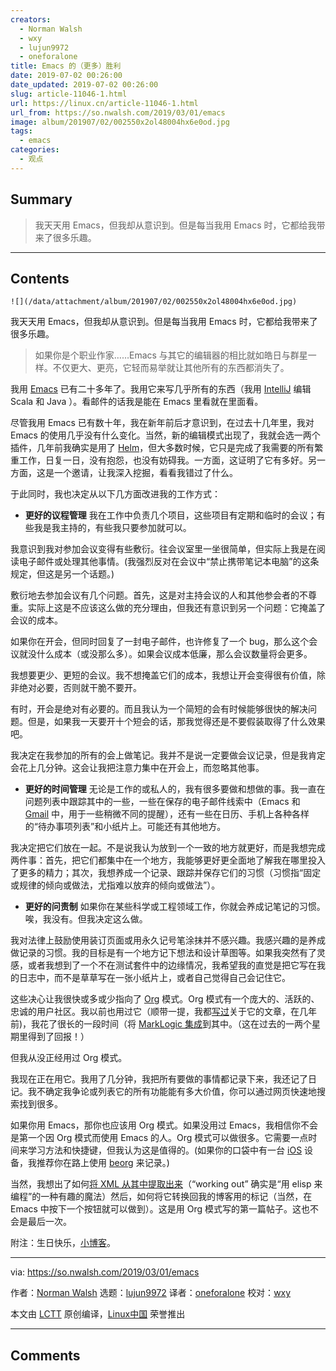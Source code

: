 ```yaml
---
creators:
  - Norman Walsh
  - wxy
  - lujun9972
  - oneforalone
title: Emacs 的（更多）胜利
date: 2019-07-02 00:26:00
date_updated: 2019-07-02 00:26:00
slug: article-11046-1.html
url: https://linux.cn/article-11046-1.html
url_from: https://so.nwalsh.com/2019/03/01/emacs
image: album/201907/02/002550x2ol48004hx6e0od.jpg
tags:
  - emacs
categories:
  - 观点
---
```


## Summary

> 我天天用 Emacs，但我却从意识到。但是每当我用 Emacs 时，它都给我带来了很多乐趣。

***

<!-- more -->

## Contents

`![](/data/attachment/album/201907/02/002550x2ol48004hx6e0od.jpg)`

我天天用 Emacs，但我却从意识到。但是每当我用 Emacs 时，它都给我带来了很多乐趣。

> 
> 如果你是个职业作家……Emacs 与其它的编辑器的相比就如皓日与群星一样。不仅更大、更亮，它轻而易举就让其他所有的东西都消失了。
> 
> 
> 

我用 [Emacs](https://en.wikipedia.org/wiki/Emacs) 已有二十多年了。我用它来写几乎所有的东西（我用 [IntelliJ](https://en.wikipedia.org/wiki/IntelliJ_IDEA) 编辑 Scala 和 Java ）。看邮件的话我是能在 Emacs 里看就在里面看。

尽管我用 Emacs 已有数十年，我在新年前后才意识到，在过去十几年里，我对 Emacs 的使用几乎没有什么变化。当然，新的编辑模式出现了，我就会选一两个插件，几年前我确实是用了 [Helm](https://emacs-helm.github.io/helm/)，但大多数时候，它只是完成了我需要的所有繁重工作，日复一日，没有抱怨，也没有妨碍我。一方面，这证明了它有多好。另一方面，这是一个邀请，让我深入挖掘，看看我错过了什么。

于此同时，我也决定从以下几方面改进我的工作方式：

* **更好的议程管理** 我在工作中负责几个项目，这些项目有定期和临时的会议；有些我是我主持的，有些我只要参加就可以。

我意识到我对参加会议变得有些敷衍。往会议室里一坐很简单，但实际上我是在阅读电子邮件或处理其他事情。(我强烈反对在会议中“禁止携带笔记本电脑”的这条规定，但这是另一个话题。)

敷衍地去参加会议有几个问题。首先，这是对主持会议的人和其他参会者的不尊重。实际上这是不应该这么做的充分理由，但我还有意识到另一个问题：它掩盖了会议的成本。

如果你在开会，但同时回复了一封电子邮件，也许修复了一个 bug，那么这个会议就没什么成本（或没那么多）。如果会议成本低廉，那么会议数量将会更多。

我想要更少、更短的会议。我不想掩盖它们的成本，我想让开会变得很有价值，除非绝对必要，否则就干脆不要开。

有时，开会是绝对有必要的。而且我认为一个简短的会有时候能够很快的解决问题。但是，如果我一天要开十个短会的话，那我觉得还是不要假装取得了什么效果吧。

我决定在我参加的所有的会上做笔记。我并不是说一定要做会议记录，但是我肯定会花上几分钟。这会让我把注意力集中在开会上，而忽略其他事。
* **更好的时间管理** 无论是工作的或私人的，我有很多要做和想做的事。我一直在问题列表中跟踪其中的一些，一些在保存的电子邮件线索中（Emacs 和 [Gmail](https://en.wikipedia.org/wiki/Gmail) 中，用于一些稍微不同的提醒），还有一些在日历、手机上各种各样的“待办事项列表”和小纸片上。可能还有其他地方。

我决定把它们放在一起。不是说我认为放到一个一致的地方就更好，而是我想完成两件事：首先，把它们都集中在一个地方，我能够更好更全面地了解我在哪里投入了更多的精力；其次，我想养成一个记录、跟踪并保存它们的习惯（习惯指“固定或规律的倾向或做法，尤指难以放弃的倾向或做法”）。
* **更好的问责制** 如果你在某些科学或工程领域工作，你就会养成记笔记的习惯。唉，我没有。但我决定这么做。

我对法律上鼓励使用装订页面或用永久记号笔涂抹并不感兴趣。我感兴趣的是养成做记录的习惯。我的目标是有一个地方记下想法和设计草图等。如果我突然有了灵感，或者我想到了一个不在测试套件中的边缘情况，我希望我的直觉是把它写在我的日志中，而不是草草写在一张小纸片上，或者自己觉得自己会记住它。

这些决心让我很快或多或少指向了 [Org](https://en.wikipedia.org/wiki/Org-mode) 模式。Org 模式有一个庞大的、活跃的、忠诚的用户社区。我以前也用过它（顺带一提，我都[写过](https://www.balisage.net/Proceedings/vol17/html/Walsh01/BalisageVol17-Walsh01.html)关于它的文章，在几年前)，我花了很长的一段时间（将 [MarkLogic 集成](https://github.com/ndw/ob-ml-marklogic/)到其中。（这在过去的一两个星期里得到了回报！）

但我从没正经用过 Org 模式。

我现在正在用它。我用了几分钟，我把所有要做的事情都记录下来，我还记了日记。我不确定我争论或列表它的所有功能能有多大价值，你可以通过网页快速地搜索找到很多。

如果你用 Emacs，那你也应该用 Org 模式。如果没用过 Emacs，我相信你不会是第一个因 Org 模式而使用 Emacs 的人。Org 模式可以做很多。它需要一点时间来学习方法和快捷键，但我认为这是值得的。(如果你的口袋中有一台 [iOS](https://en.wikipedia.org/wiki/IOS) 设备，我推荐你在路上使用 [beorg](https://beorgapp.com/) 来记录。)

当然，我想出了如何[将 XML 从其中提取出来](https://github.com/ndw/org-to-xml)（“working out” 确实是“用 elisp 来编程”的一种有趣的魔法）然后，如何将它转换回我的博客用的标记（当然，在 Emacs 中按下一个按钮就可以做到）。这是用 Org 模式写的第一篇帖子。这也不会是最后一次。

附注：生日快乐，[小博客](https://so.nwalsh.com/2017/03/01/helloWorld)。

---

via: <https://so.nwalsh.com/2019/03/01/emacs>

作者：[Norman Walsh](https://so.nwalsh.com) 选题：[lujun9972](https://github.com/lujun9972) 译者：[oneforalone](https://github.com/oneforalone) 校对：[wxy](https://github.com/wxy)

本文由 [LCTT](https://github.com/LCTT/TranslateProject) 原创编译，[Linux中国](https://linux.cn/) 荣誉推出

***

## Comments
